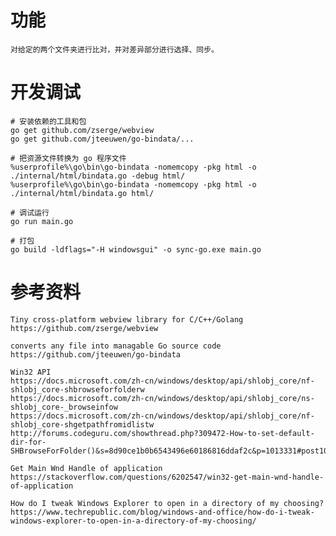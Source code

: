 # 功能

	对给定的两个文件夹进行比对，并对差异部分进行选择、同步。

# 开发调试

	# 安装依赖的工具和包
	go get github.com/zserge/webview
	go get github.com/jteeuwen/go-bindata/...

	# 把资源文件转换为 go 程序文件
	%userprofile%\go\bin\go-bindata -nomemcopy -pkg html -o ./internal/html/bindata.go -debug html/
	%userprofile%\go\bin\go-bindata -nomemcopy -pkg html -o ./internal/html/bindata.go html/

	# 调试运行
	go run main.go

	# 打包
	go build -ldflags="-H windowsgui" -o sync-go.exe main.go

# 参考资料

	Tiny cross-platform webview library for C/C++/Golang
	https://github.com/zserge/webview

	converts any file into managable Go source code
	https://github.com/jteeuwen/go-bindata

	Win32 API
	https://docs.microsoft.com/zh-cn/windows/desktop/api/shlobj_core/nf-shlobj_core-shbrowseforfolderw
	https://docs.microsoft.com/zh-cn/windows/desktop/api/shlobj_core/ns-shlobj_core-_browseinfow
	https://docs.microsoft.com/zh-cn/windows/desktop/api/shlobj_core/nf-shlobj_core-shgetpathfromidlistw
	http://forums.codeguru.com/showthread.php?309472-How-to-set-default-dir-for-SHBrowseForFolder()&s=8d90ce1b0b6543496e60186816ddaf2c&p=1013331#post1013331

	Get Main Wnd Handle of application
	https://stackoverflow.com/questions/6202547/win32-get-main-wnd-handle-of-application

	How do I tweak Windows Explorer to open in a directory of my choosing?
	https://www.techrepublic.com/blog/windows-and-office/how-do-i-tweak-windows-explorer-to-open-in-a-directory-of-my-choosing/
